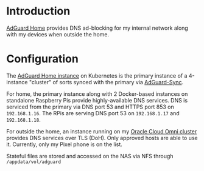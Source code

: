 # Introduction
[AdGuard Home](https://github.com/AdguardTeam/AdGuardHome) provides DNS ad-blocking for my internal network along with my devices when outside the home.

# Configuration
The [AdGuard Home instance](/manifests/adguard) on Kubernetes is the primary instance of a 4-instance "cluster" of sorts synced with the primary via [AdGuard-Sync](https://github.com/bakito/adguardhome-sync).

For home, the primary instance along with 2 Docker-based instances on standalone Raspberry Pis provide highly-available DNS services. DNS is serviced from the primary via DNS port 53 and HTTPS port 853 on `192.168.1.16`. The RPis are serving DNS port 53 on `192.168.1.17` and `192.168.1.18`. 

For outside the home, an instance running on my [Oracle Cloud Omni cluster](https://github.com/kenlasko/k3s-cloud/adguard) provides DNS services over TLS (DoH). Only approved hosts are able to use it. Currently, only my Pixel phone is on the list.

Stateful files are stored and accessed on the NAS via NFS through `/appdata/vol/adguard`